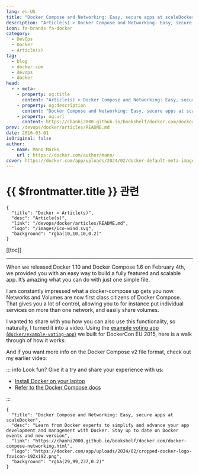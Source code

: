```yaml
---
lang: en-US
title: "Docker Compose and Networking: Easy, secure apps at scaleDocker"
description: "Article(s) > Docker Compose and Networking: Easy, secure apps at scaleDocker"
icon: fa-brands fa-docker
category:
  - DevOps
  - Docker
  - Article(s)
tag:
  - blog
  - docker.com
  - devops
  - docker
head:
  - - meta:
    - property: og:title
      content: "Article(s) > Docker Compose and Networking: Easy, secure apps at scaleDocker"
    - property: og:description
      content: "Docker Compose and Networking: Easy, secure apps at scaleDocker"
    - property: og:url
      content: https://chanhi2000.github.io/bookshelf/docker.com/docker-compose-networking.html
prev: /devops/docker/articles/README.md
date: 2016-03-01
isOriginal: false
author:
  - name: Mano Marks
    url : https://docker.com/author/mano/
cover: https://docker.com/app/uploads/2024/02/docker-default-meta-image-1110x583.png
---
```


# {{ $frontmatter.title }} 관련

```component VPCard
{
  "title": "Docker > Article(s)",
  "desc": "Article(s)",
  "link": "/devops/docker/articles/README.md",
  "logo": "/images/ico-wind.svg",
  "background": "rgba(10,10,10,0.2)"
}
```

[[toc]]

---

<SiteInfo
  name="Docker Compose and Networking: Easy, secure apps at scaleDocker"
  desc="Learn from Docker experts to simplify and advance your app development and management with Docker. Stay up to date on Docker events and new version"
  url="https://docker.com/blog/docker-compose-networking"
  logo="https://docker.com/app/uploads/2024/02/cropped-docker-logo-favicon-192x192.png"
  preview="https://docker.com/app/uploads/2024/02/docker-default-meta-image-1110x583.png"/>

When we released Docker 1.10 and Docker Compose 1.6 on February 4th, we provided you with an easy way to build a fully featured and scalable app. It’s amazing what you can do with just one simple file.

I am constantly impressed what a docker-compose up gets you now. Networks and Volumes are now first class citizens of Docker Compose. That gives you a lot of control, allowing you to for instance put individual services on more than one network, and easily share volumes.

I wanted to share with you how you can also use this functionality, so naturally, I turned it into a video. Using the [example voting app (<VPIcon icon="iconfont icon-github"/>`docker/example-voting-app`)](https://github.com/docker/example-voting-app) we built for DockerCon EU 2015, here is a walk through of how it works:

<VidStack src="youtube/rFQqiuFIjms" />

And if you want more info on the Docker Compose v2 file format, check out my earlier video:

<VidStack src="youtube/EReEOMS7gsk" />

::: info Look fun? Give it a try and share your experience with us:

- [<VPIcon icon="fa-brands fa-docker"/>Install Docker on your laptop](https://docs.docker.com/engine/installation/)
- [<VPIcon icon="fa-brands fa-docker"/>Refer to the Docker Compose docs](http://docs.docker.com/compose)

:::

<!-- TODO: add ARTICLE CARD -->
```component VPCard
{
  "title": "Docker Compose and Networking: Easy, secure apps at scaleDocker",
  "desc": "Learn from Docker experts to simplify and advance your app development and management with Docker. Stay up to date on Docker events and new version",
  "link": "https://chanhi2000.github.io/bookshelf/docker.com/docker-compose-networking.html",
  "logo": "https://docker.com/app/uploads/2024/02/cropped-docker-logo-favicon-192x192.png",
  "background": "rgba(29,99,237,0.2)"
}
```
